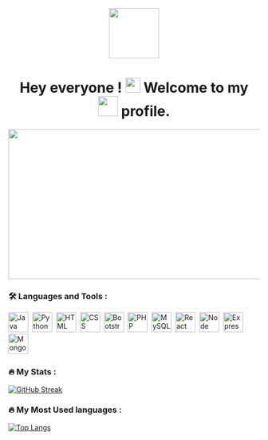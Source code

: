 <div id="header" align="center">
  <img src="https://media.giphy.com/media/M9gbBd9nbDrOTu1Mqx/giphy.gif" width="100"/>
</div>
<div id="counter" align="center">
<img src="https://komarev.com/ghpvc/?username=aniketttt&style=flat-square&color=blue" alt=""/>
</div>
<h1 align="center">
  Hey everyone !
  <img src="https://media.giphy.com/media/hvRJCLFzcasrR4ia7z/giphy.gif" width="30px"/>
  Welcome to my <img src="https://media.giphy.com/media/KzJkzjggfGN5Py6nkT/giphy.gif" width="40px"/> profile.
</h1>
<div align="center">
  <img src="https://media.giphy.com/media/dWesBcTLavkZuG35MI/giphy.gif" width="600" height="300"/>
</div>

### :hammer_and_wrench: Languages and Tools :
<div>
  <img src="https://cdn.iconscout.com/icon/free/png-256/javascript-2752148-2284965.png" title="Java" alt="Java" width="40" height="40"/>&nbsp;
  <img src="https://1.bp.blogspot.com/-cAYMoRZLNFk/XsgzjaoT11I/AAAAAAAAEgI/93qsBujBM6QM8ncQo6hv5vF0eTMq4vMqgCK4BGAsYHg/python.png)" title="Python" alt="Python" width="40" height="40"/>&nbsp;
  <img src="https://cdn-icons-png.flaticon.com/512/5968/5968267.png" title="HTML" alt="HTML" width="40" height="40"/>&nbsp;
  <img src="https://cdn-icons-png.flaticon.com/512/5968/5968242.png" title="CSS" alt="CSS" width="40" height="40"/>&nbsp;
  <img src="https://cdn-icons-png.flaticon.com/512/5968/5968672.png" title="Bootstrap" alt="Bootstrap" width="40" height="40"/>&nbsp;
  <img src="https://www.php.net/images/logos/new-php-logo.svg" title="PHP" alt="PHP" width="40" height="40"/>&nbsp;
  <img src="https://www.freepnglogos.com/uploads/logo-mysql-png/logo-mysql-mysql-and-moodle-elearningworld-5.png" title="MySQL" alt="MySQL" width="40" height="40"/>&nbsp;
  <img src="https://upload.wikimedia.org/wikipedia/commons/thumb/a/a7/React-icon.svg/2300px-React-icon.svg.png" title="React" alt="React" width="40" height="40"/>&nbsp;
  <img src="https://icon-library.com/images/node-js-icon/node-js-icon-29.jpg" title="Node" alt="Node" width="40" height="40"/>&nbsp;
  <img src="https://cdn.buttercms.com/2q5r816LTo2uE9j7Ntic" title="Express" alt="Express" width="40" height="40"/>&nbsp;
  <img src="https://mpng.subpng.com/20190111/thz/kisspng-mongodb-logo-database-nosql-postgresql-how-to-create-an-outstanding-tech-stack-clickup-bl-5c391bdf9cff48.4731136215472465596431.jpg" title="Mongodb" alt="Mongodb" width="40" height="40"/>&nbsp;
</div>

### :fire: My Stats :
[![GitHub Streak](http://github-readme-streak-stats.herokuapp.com?user=aniketttt&theme=dark&background=000000)](https://git.io/streak-stats)

### :fire: My Most Used languages :
[![Top Langs](https://github-readme-stats.vercel.app/api/top-langs/?username=aniketttt&layout=compact&theme=vision-friendly-dark)](https://github.com/anuraghazra/github-readme-stats)

